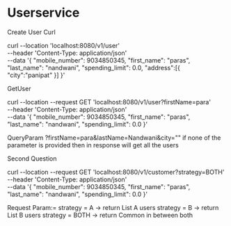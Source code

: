 # Userservice

Create User Curl

curl --location 'localhost:8080/v1/user' \
--header 'Content-Type: application/json' \
--data '{
    "mobile_number": 9034850345,
    "first_name": "paras",
    "last_name": "nandwani",
    "spending_limit": 0.0,
    "address":[{
        "city":"panipat"
    }]
}'


GetUser

curl --location --request GET 'localhost:8080/v1/user?firstName=para' \
--header 'Content-Type: application/json' \
--data '{
    "mobile_number": 9034850345,
    "first_name": "paras",
    "last_name": "nandwani",
    "spending_limit": 0.0
}'


QueryParam
   ?firstName=para&lastName=Nandwani&city=""
   if none of the parameter is provided then in response will get all the users
  




Second Question

curl --location --request GET 'localhost:8080/v1/customer?strategy=BOTH' \
--header 'Content-Type: application/json' \
--data '{
    "mobile_number": 9034850345,
    "first_name": "paras",
    "last_name": "nandwani",
    "spending_limit": 0.0
}'


Request Param:= 
  strategy = A -> return List A users
  strategy = B -> return List B users
  strategy = BOTH -> return Common in between both



